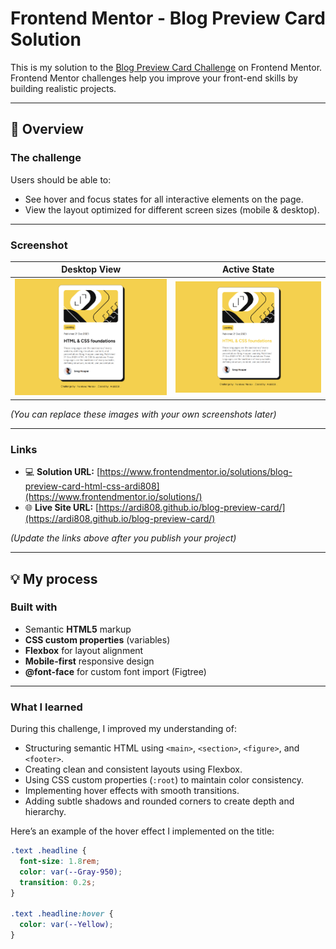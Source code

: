 # Frontend Mentor - Blog Preview Card Solution

This is my solution to the [Blog Preview Card Challenge](https://www.frontendmentor.io/challenges/blog-preview-card-ckPaj01IcS) on Frontend Mentor.  
Frontend Mentor challenges help you improve your front-end skills by building realistic projects.

---

## 🧩 Overview

### The challenge

Users should be able to:

- See hover and focus states for all interactive elements on the page.
- View the layout optimized for different screen sizes (mobile & desktop).

---

### Screenshot

| Desktop View | Active State |
|---------------|--------------|
| ![Desktop Screenshot](./screenshot/desktop.png) | ![Active State Screenshot](./screenshot/active-state.png) |

*(You can replace these images with your own screenshots later)*

---

### Links

- 💻 **Solution URL:** [https://www.frontendmentor.io/solutions/blog-preview-card-html-css-ardi808](https://www.frontendmentor.io/solutions/)
- 🌐 **Live Site URL:** [https://ardi808.github.io/blog-preview-card/](https://ardi808.github.io/blog-preview-card/)

*(Update the links above after you publish your project)*

---

## 💡 My process

### Built with

- Semantic **HTML5** markup  
- **CSS custom properties** (variables)  
- **Flexbox** for layout alignment  
- **Mobile-first** responsive design  
- **@font-face** for custom font import (Figtree)  

---

### What I learned

During this challenge, I improved my understanding of:

- Structuring semantic HTML using `<main>`, `<section>`, `<figure>`, and `<footer>`.
- Creating clean and consistent layouts using Flexbox.
- Using CSS custom properties (`:root`) to maintain color consistency.
- Implementing hover effects with smooth transitions.
- Adding subtle shadows and rounded corners to create depth and hierarchy.

Here’s an example of the hover effect I implemented on the title:

```css
.text .headline {
  font-size: 1.8rem;
  color: var(--Gray-950);
  transition: 0.2s;
}

.text .headline:hover {
  color: var(--Yellow);
}
